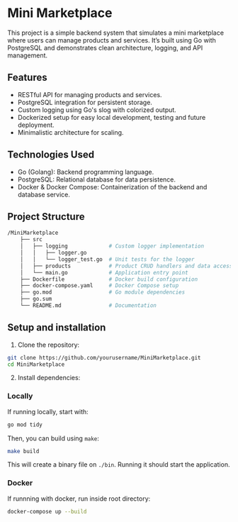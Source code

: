 # Mini Marketplace

This project is a simple backend system that simulates a mini marketplace where users 
can manage products and services. It’s built using Go with PostgreSQL and demonstrates 
clean architecture, logging, and API management.


## Features

- RESTful API for managing products and services.
- PostgreSQL integration for persistent storage.
- Custom logging using Go's slog with colorized output.
- Dockerized setup for easy local development, testing and future deployment.
- Minimalistic architecture for scaling.

## Technologies Used

- Go (Golang): Backend programming language.
- PostgreSQL: Relational database for data persistence.
- Docker & Docker Compose: Containerization of the backend and database service.

## Project Structure


```bash
/MiniMarketplace
    ├── src
    │   ├── logging             # Custom logger implementation
    │   │   ├── logger.go
    │   │   └── logger_test.go  # Unit tests for the logger
    │   ├── products            # Product CRUD handlers and data access
    │   └── main.go             # Application entry point
    ├── Dockerfile              # Docker build configuration
    ├── docker-compose.yaml     # Docker Compose setup
    ├── go.mod                  # Go module dependencies
    ├── go.sum
    └── README.md               # Documentation
```

## Setup and installation

1. Clone the repository:

```bash
git clone https://github.com/yourusername/MiniMarketplace.git
cd MiniMarketplace
```

2. Install dependencies:

### Locally

If running locally, start with:

```bash
go mod tidy
```
Then, you can build using `make`:

```bash
make build
```

This will create a binary file on `./bin`. Running it should start the
application.

### Docker

If runnning with docker, run inside root directory:

```bash
docker-compose up --build
```

